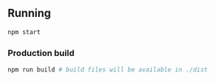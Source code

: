 ## Running

```sh
npm start
```

### Production build

```sh
npm run build # build files will be available in ./dist
```